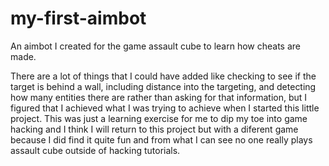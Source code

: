 # my-first-aimbot
An aimbot I created for the game assault cube to learn how cheats are made.

There are a lot of things that I could have added like checking to see if the target is behind a wall, including distance into the targeting, and detecting how many entities there are rather than asking for that information, but I figured that I achieved what I was trying to achieve when I started this little project. This was just a learning exercise for me to dip my toe into game hacking and I think I will return to this project but with a diferent game because I did find it quite fun and from what I can see no one really plays assault cube outside of hacking tutorials.
